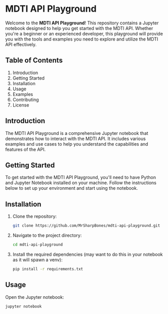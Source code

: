 # MDTI API Playground

Welcome to the **MDTI API Playground**! This repository contains a Jupyter notebook designed to help you get started with the MDTI API. Whether you're a beginner or an experienced developer, this playground will provide you with the tools and examples you need to explore and utilize the MDTI API effectively.

## Table of Contents

1. Introduction
2. Getting Started
3. Installation
4. Usage
5. Examples
6. Contributing
7. License

## Introduction

The MDTI API Playground is a comprehensive Jupyter notebook that demonstrates how to interact with the MDTI API. It includes various examples and use cases to help you understand the capabilities and features of the API.

## Getting Started

To get started with the MDTI API Playground, you'll need to have Python and Jupyter Notebook installed on your machine. Follow the instructions below to set up your environment and start using the notebook.

## Installation

1. Clone the repository:
    ```bash
    git clone https://github.com/MrSharpBones/mdti-api-playground.git
    ```
2. Navigate to the project directory:
    ```bash
    cd mdti-api-playground
    ```
3. Install the required dependencies (may want to do this in your notebook as it will spawn a venv):
    ```bash
    pip install -r requirements.txt
    ```

## Usage

Open the Jupyter notebook:
```bash
jupyter notebook
